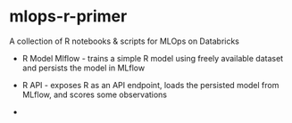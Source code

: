# mlops-r-primer
A collection of R notebooks &amp; scripts for MLOps on Databricks

* R Model Mlflow - trains a simple R model using freely available dataset and persists the model in MLflow
* R API - exposes R as an API endpoint, loads the persisted model from MLflow, and scores some observations

* 
